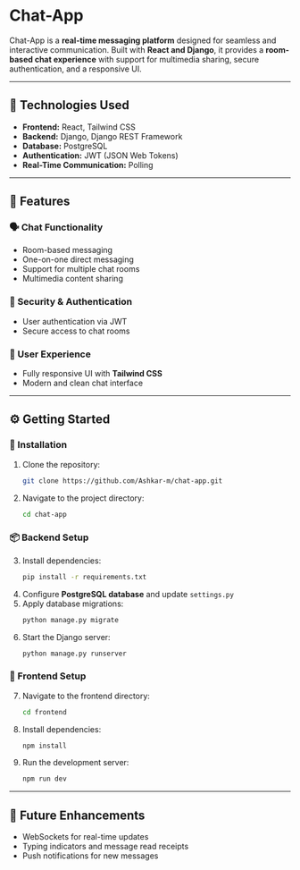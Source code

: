 # Chat-App

Chat-App is a **real-time messaging platform** designed for seamless and interactive communication. Built with **React and Django**, it provides a **room-based chat experience** with support for multimedia sharing, secure authentication, and a responsive UI.

---

## 🚀 Technologies Used
- **Frontend:** React, Tailwind CSS
- **Backend:** Django, Django REST Framework
- **Database:** PostgreSQL
- **Authentication:** JWT (JSON Web Tokens)
- **Real-Time Communication:** Polling

---

## 🎯 Features

### 🗣️ Chat Functionality
- Room-based messaging
- One-on-one direct messaging
- Support for multiple chat rooms
- Multimedia content sharing

### 🔐 Security & Authentication
- User authentication via JWT
- Secure access to chat rooms

### 🎨 User Experience
- Fully responsive UI with **Tailwind CSS**
- Modern and clean chat interface

---

## ⚙️ Getting Started

### 🔧 Installation
1. Clone the repository:
   ```sh
   git clone https://github.com/Ashkar-m/chat-app.git
   ```
2. Navigate to the project directory:
   ```sh
   cd chat-app
   ```

### 📦 Backend Setup
3. Install dependencies:
   ```sh
   pip install -r requirements.txt
   ```
4. Configure **PostgreSQL database** and update `settings.py`
5. Apply database migrations:
   ```sh
   python manage.py migrate
   ```
6. Start the Django server:
   ```sh
   python manage.py runserver
   ```

### 🎨 Frontend Setup
7. Navigate to the frontend directory:
   ```sh
   cd frontend
   ```
8. Install dependencies:
   ```sh
   npm install
   ```
9. Run the development server:
   ```sh
   npm run dev
   ```

---

## 🚀 Future Enhancements
- WebSockets for real-time updates
- Typing indicators and message read receipts
- Push notifications for new messages


